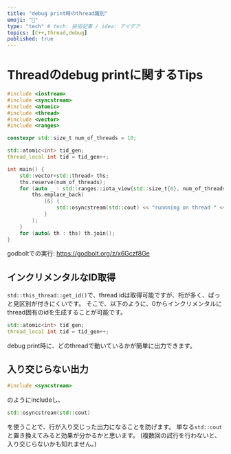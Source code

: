```yaml
---
title: "debug print時のthread識別"
emoji: "🧵"
type: "tech" # tech: 技術記事 / idea: アイデア
topics: [C++,thread,debug]
published: true
---
```


# Threadのdebug printに関するTips


```cpp
#include <iostream>
#include <syncstream>
#include <atomic>
#include <thread>
#include <vector>
#include <ranges>

constexpr std::size_t num_of_threads = 10;

std::atomic<int> tid_gen;
thread_local int tid = tid_gen++;

int main() {
    std::vector<std::thread> ths;
    ths.reserve(num_of_threads);
    for (auto _ : std::ranges::iota_view{std::size_t{0}, num_of_threads}) {
        ths.emplace_back(
            [&] {
                std::osyncstream(std::cout) << "runnning on thread " << tid << std::endl;
            }
        );
    }
    for (auto& th : ths) th.join();
}
```

godboltでの実行:
https://godbolt.org/z/x6Gczf8Ge

## インクリメンタルなID取得
`std::this_thread::get_id()`で、thread idは取得可能ですが、桁が多く、ぱっと見区別が付きにくいです。
そこで、以下のように、0からインクリメンタルにthread固有のidを生成することが可能です。

```cpp
std::atomic<int> tid_gen;
thread_local int tid = tid_gen++;
```

debug print時に、どのthreadで動いているかが簡単に出力できます。

## 入り交じらない出力

```cpp
#include <syncstream>
```

のようにincludeし、

```cpp
std::osyncstream(std::cout)
```

を使うことで、行が入り交じった出力になることを防げます。
単なる`std::cout`と置き換えてみると効果が分かるかと思います。
(複数回の試行を行わないと、入り交じらないかも知れません。)

